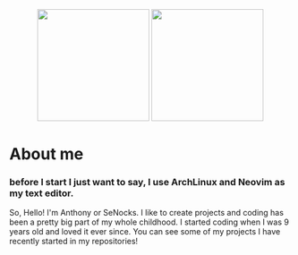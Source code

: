 <div align="center">
  <img height="200px" src="https://github-readme-stats.vercel.app/api?username=AnthonyD-dev&show_icons=true&theme=transparent&hide_border=true" />
  <img height="200px" src="https://github-readme-stats.vercel.app/api/top-langs?username=AnthonyD-dev&show_icons=true&theme=transparent&langs_count=3&hide_border=true&hide=liquid,html,css,scss" />
</div>


# About me

### before I start I just want to say, I use ArchLinux and Neovim as my text editor.
So, Hello! I'm Anthony or SeNocks. I like to create projects and coding has been a pretty big part of my whole childhood. I started coding when I was 9 years old and loved it ever since. You can see some of my projects I have recently started in my repositories!
